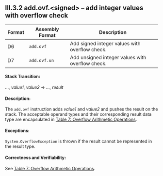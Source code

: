 ## III.3.2 add.ovf.\<signed\> &ndash; add integer values with overflow check

 Format | Assembly Format | Description
 ---- | ---- | ----
 D6 | `add.ovf` | Add signed integer values with overflow check.
 D7 | `add.ovf.un` | Add unsigned integer values with overflow check. 

#### Stack Transition:

&hellip;, _value1_, _value2_ &rarr; &hellip;, _result_

#### Description:

The `add.ovf` instruction adds _value1_ and _value2_ and pushes the result on the stack. The acceptable operand types and their corresponding result data type are encapsulated in [Table 7: Overflow Arithmetic Operations](#todo-missing-hyperlink).

#### Exceptions:

`System.OverflowException` is thrown if the result cannot be represented in the result type.

#### Correctness and Verifiability:

See [Table 7: Overflow Arithmetic Operations](#todo-missing-hyperlink).